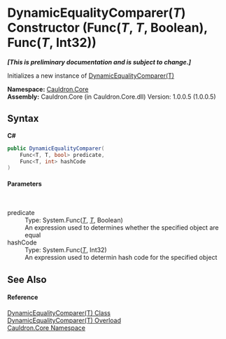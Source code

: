 # DynamicEqualityComparer(*T*) Constructor (Func(*T*, *T*, Boolean), Func(*T*, Int32))
 _**\[This is preliminary documentation and is subject to change.\]**_

Initializes a new instance of <a href="T_Cauldron_Core_DynamicEqualityComparer_1">DynamicEqualityComparer(T)</a>

**Namespace:**&nbsp;<a href="N_Cauldron_Core">Cauldron.Core</a><br />**Assembly:**&nbsp;Cauldron.Core (in Cauldron.Core.dll) Version: 1.0.0.5 (1.0.0.5)

## Syntax

**C#**<br />
``` C#
public DynamicEqualityComparer(
	Func<T, T, bool> predicate,
	Func<T, int> hashCode
)
```


#### Parameters
&nbsp;<dl><dt>predicate</dt><dd>Type: System.Func(<a href="T_Cauldron_Core_DynamicEqualityComparer_1">*T*</a>, <a href="T_Cauldron_Core_DynamicEqualityComparer_1">*T*</a>, Boolean)<br />An expression used to determines whether the specified object are equal</dd><dt>hashCode</dt><dd>Type: System.Func(<a href="T_Cauldron_Core_DynamicEqualityComparer_1">*T*</a>, Int32)<br />An expression used to determin hash code for the specified object</dd></dl>

## See Also


#### Reference
<a href="T_Cauldron_Core_DynamicEqualityComparer_1">DynamicEqualityComparer(T) Class</a><br /><a href="Overload_Cauldron_Core_DynamicEqualityComparer_1__ctor">DynamicEqualityComparer(T) Overload</a><br /><a href="N_Cauldron_Core">Cauldron.Core Namespace</a><br />